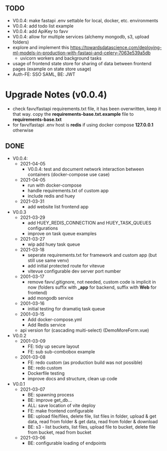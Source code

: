 ## TODO
- V0.0.4: make fastapi .env settable for local, docker, etc. environments
- V0.0.4: add todo list example
- V0.0.4: add ApiKey to favv
- V0.0.4: allow for multiple services (alchemy mongodb, s3, upload folders)
- explore and implement this https://towardsdatascience.com/deploying-ml-models-in-production-with-fastapi-and-celery-7063e539a5db
  - uvicorn workers and background tasks
- usage of frontend state store for sharing of data between frontend pages (example on state store usage)
- Auth-FE: SSO SAML, BE: JWT

# Upgrade Notes (v0.0.4)
- check favv/fastapi requirements.txt file, it has been overwritten, keep it that way. copy the **requirements-base.txt.example** file to **requirements-base.txt**
- for favv/fastapi .env host is **redis** if using docker compose **127.0.0.1** otherwise

## DONE
- V0.0.4:
  - 2021-04-05
    - V0.0.4: test and document network interaction between containers (docker-compose use case)
  - 2021-04-05
    - run with docker-compose
    - handle requirements.txt of custom app
    - include redis and huey
  - 2021-03-31
    - add website list frontend app
- V0.0.3
  - 2021-03-29
    - add HUEY_REDIS_CONNECTION and HUEY_TASK_QUEUES configurations
    - improve on task queue examples
  - 2021-03-27
    - wip add huey task queue
  - 2021-03-18
    - seperate requirements.txt for framework and custom app (but still use same venv)
    - add initial protected route for vitevue
    - vitevue configurable dev server port number
  - 2001-03-17
    - remove favv/.gitignore, not needed, custom code is implicit in now (folders suffix with **_app** for backend, suffix with **Web** for frontend)
    - add mongodb service
  - 2001-03-16
    - initial testing for dramatiq task queue
  - 2001-03-15
    - Add docker-compose.yml
    - Add Redis service
  - api version for (cascading muiti-select) (DemoMoreForm.vue)
- V0.0.2
  - 2001-03-09
    - FE: tidy up secure layout
    - FE: sub sub-combobox example
  - 2001-03-08
    - FE: redo custom (as production build was not possible)
    - BE: redo custom
    - Dockerfile testing
    - improve docs and structure, clean up code
- V0.0.1
  - 2021-03-07
    - BE: spawning process
    - BE: improve get_db...
    - ALL: save location of vite deploy
    - FE: make frontend configurable
    - BE: upload file/files, delete file, list files in folder, upload & get data, read from folder & get data, read from folder & download
    - BE: s3 - list buckets, list files, upload file to bucket, delete file from bucket, read from bucket
  - 2021-03-06
    - BE: configurable loading of endpoints
